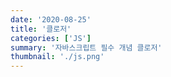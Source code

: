 ```yaml
---
date: '2020-08-25'
title: '클로저'
categories: ['JS']
summary: '자바스크립트 필수 개념 클로저'
thumbnail: './js.png'
---
```


